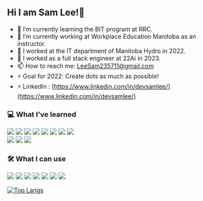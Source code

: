 ## Hi I am Sam Lee!👋

- 🌱 I’m currently learning the BIT program at RRC.
- :runner: I’m currently working at Workplace Education Manitoba as an instructor.
- :runner: I worked at the IT department of Manitoba Hydro in 2022.
- :runner: I worked as a full stack engineer at 22Ai in 2023.
- 📫 How to reach me: LeeSam235711@gmail.com
- ⚡ Goal for 2022: Create dots as much as possible!
- ⚡ LinkedIn : [https://www.linkedin.com/in/devsamlee/](https://www.linkedin.com/in/devsamlee/)

### :computer: What I've learned 

<img src="https://img.shields.io/badge/Next.js-007396?style=flat-square&logo=Next.js&logoColor=white" /> <img src="https://img.shields.io/badge/MongoDB-239120?style=flat-square&logo=mongoDB&logoColor=black" /> <img src="https://img.shields.io/badge/java-007396?style=flat-square&logo=java&logoColor=white"/> <img src="https://img.shields.io/badge/CSharp-239120?style=flat-square&logo=csharp&logoColor=white"/> <img src="https://img.shields.io/badge/HTML5-E34F26?style=flat-square&logo=html5&logoColor=white"/> <img src="https://img.shields.io/badge/CSS3-1572B6?style=flat-square&logo=css3&logoColor=white"/> <img src="https://img.shields.io/badge/JavaScript-F7DF1E?style=flat-square&logo=javascript&logoColor=white"/> <img src="https://img.shields.io/badge/React-61DAFB?style=flat-square&logo=react&logoColor=white"/><br>
<img src="https://img.shields.io/badge/Cisco-1BA0D7?style=flat-square&logo=cisco&logoColor=white"/> <img src="https://img.shields.io/badge/PostgreSQL-4169E1?style=flat-square&logo=postgresql&logoColor=white"/> <img src="https://img.shields.io/badge/Oracle-F80000?style=flat-square&logo=oracle&logoColor=white"/>

### :hammer_and_wrench: What I can use

<img src="https://img.shields.io/badge/Figma-F24E1E?style=flat-square&logo=figma&logoColor=white"/> <img src="https://img.shields.io/badge/Atom-66595C?style=flat-square&logo=atom&logoColor=white"/> <img src="https://img.shields.io/badge/Canva-00C4CC?style=flat-square&logo=canva&logoColor=white"/> <img src="https://img.shields.io/badge/IntelliJ IDEA-000000?style=flat-square&logo=intellijidea&logoColor=white"/> <img src="https://img.shields.io/badge/Visual Studio-5C2D91?style=flat-square&logo=visualstudio&logoColor=white"/> <img src="https://img.shields.io/badge/Visual Studio Code-007ACC?style=flat-square&logo=visualstudiocode&logoColor=white"/> <img src="https://img.shields.io/badge/Vimeo-1AB7EA?style=flat-square&logo=vimeo&logoColor=white"/> 

[![Top Langs](https://github-readme-stats.vercel.app/api/top-langs/?username=devsamlee&layout=compact)](https://github.com/anuraghazra/github-readme-stats)
